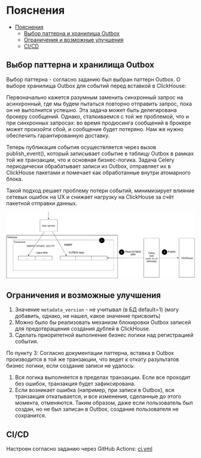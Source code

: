# Пояснения

<!-- TOC -->
* [Пояснения](#пояснения)
  * [Выбор паттерна и хранилища Outbox](#выбор-паттерна-и-хранилища-outbox)
  * [Ограничения и возможные улучшения](#ограничения-и-возможные-улучшения-)
  * [CI/CD](#cicd)
<!-- TOC -->

## Выбор паттерна и хранилища Outbox

Выбор паттерна - согласно заданию был выбран паттерн Outbox.
О выборе хранилища Outbox для событий перед вставкой в ClickHouse:

Первоначально кажется разумным заменить синхронный запрос на асинхронный, где мы будем пытаться повторно отправить запрос, пока он не выполнится успешно. Эта задача может быть делегирована брокеру сообщений. Однако, сталкиваемся с той же проблемой, что и при синхронных запросах: во время продюсинга сообщений в брокере может произойти сбой, и сообщение будет потеряно. Нам же нужно обеспечить гарантированную доставку.

Теперь публикация события осуществляется через вызов publish_event(), который записывает событие в таблицу Outbox в рамках той же транзакции, что и основная бизнес-логика. Задача Celery периодически обрабатывает записи из Outbox, отправляет их в ClickHouse пакетами и помечает как обработанные внутри атомарного блока.

Такой подход решает проблему потери событий, минимизирует влияние сетевых ошибок на UX и снижает нагрузку на ClickHouse за счёт пакетной отправки данных.


![](Vlasov_Diagram_python-log-backender-challenge.png)


## Ограничения и возможные улучшения 


1. Значение `metadata_version` - не учитывал (в БД default=1) (могу добавить, однако, не нашел, какое значение присвоить)
2. Можно было бы реализовать механизм блокировки Outbox записей для предотвращения создания дублей в ClickHouse.
3. Сделать приоритетной выполнение бизнес логики над регистрацией события. 

По пункту 3:
Согласно документации паттерна, вставка в Outbox производится в той же транзакции, что ведет к откату разультатов бизнес логики, если создание записи не удалось:

1. Вся логика выполняется в пределах транзакции. Если все проходит без ошибок, транзакция будет зафиксирована.
2. Если возникает ошибка (например, при записи в Outbox), вся транзакция откатывается, и все изменения, сделанные до этого момента, отменяются. Таким образом, даже если пользователь был создан, но не был записан в Outbox, создание пользователя не сохранится.


## CI/CD

Настроен согласно заданию через GitHub Actions: [ci.yml](../.github/workflows/ci.yml)
